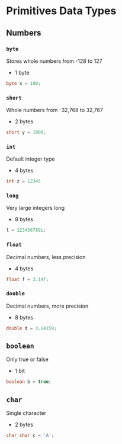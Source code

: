 # Primitives Data Types

## Numbers

### `byte`

Stores whole numbers from -128 to 127

- 1 byte

```java
byte x = 100;
```

### `short`

Whole numbers from -32,768 to 32,767

- 2 bytes

```java
short y = 1000;
```

### `int`

Default integer type

- 4 bytes

```java
int z = 12345
```

### `long`

Very large integers long

- 8 bytes

```java
l = 123456789L;
```

### `float`

Decimal numbers, less precision

- 4 bytes

```java
float f = 3.14f;
```

### `double`

Decimal numbers, more precision

- 8 bytes

```java
double d = 3.14159;
```

## `boolean`

Only true or false

- 1 bit

```java
boolean b = true;
```

## `char`

Single character

- 2 bytes

```java
char char c = 'A';
```

